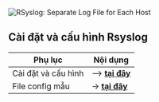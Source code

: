 ![RSyslog: Separate Log File for Each Host](https://www.unixtutorial.org/images/software/rsyslog.png)
## Cài đặt và cấu hình Rsyslog 
|Phụ lục| Nội dụng |
|--|--|
| Cài đặt và cấu hình |  --> [**tại đây**](./rsyslog.md)|
|File config mẫu|-> [**tại đây**](./config)|